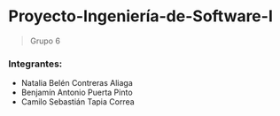 # Proyecto-Ingeniería-de-Software-I
> Grupo 6
### Integrantes:
- Natalia Belén Contreras Aliaga
- Benjamín Antonio Puerta Pinto
- Camilo Sebastián Tapia Correa
